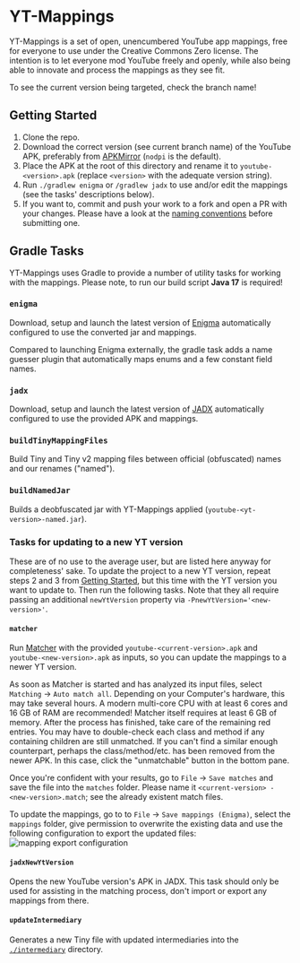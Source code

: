 # YT-Mappings
YT-Mappings is a set of open, unencumbered YouTube app mappings, free for everyone to use under the Creative Commons Zero license.
The intention is to let everyone mod YouTube freely and openly, while also being able to innovate and process the mappings as they see fit.

To see the current version being targeted, check the branch name!

## Getting Started
1. Clone the repo.
2. Download the correct version (see current branch name) of the YouTube APK, preferably from [APKMirror](https://www.apkmirror.com/apk/google-inc/youtube/) (`nodpi` is the default).
3. Place the APK at the root of this directory and rename it to `youtube-<version>.apk` (replace `<version>` with the adequate version string).
4. Run `./gradlew enigma` or `/gradlew jadx` to use and/or edit the mappings (see the tasks' descriptions below).
5. If you want to, commit and push your work to a fork and open a PR with your changes. Please have a look at the [naming conventions](/CONVENTIONS.md) before submitting one.

## Gradle Tasks
YT-Mappings uses Gradle to provide a number of utility tasks for working with the mappings.
Please note, to run our build script **Java 17** is required!

### `enigma`
Download, setup and launch the latest version of [Enigma](https://github.com/FabricMC/Enigma) automatically configured to use the converted jar and mappings.

Compared to launching Enigma externally, the gradle task adds a name guesser plugin that automatically maps enums and a few constant field names.

### `jadx`
Download, setup and launch the latest version of [JADX](https://github.com/skylot/jadx) automatically configured to use the provided APK and mappings.

### `buildTinyMappingFiles`
Build Tiny and Tiny v2 mapping files between official (obfuscated) names and our renames ("named").

### `buildNamedJar`
Builds a deobfuscated jar with YT-Mappings applied (`youtube-<yt-version>-named.jar`).

### Tasks for updating to a new YT version
These are of no use to the average user, but are listed here anyway for completeness' sake. To update the project to a new YT version, repeat steps 2 and 3 from [Getting Started](#getting-started), but this time with the YT version you want to update to. Then run the following tasks. Note that they all require passing an additional `newYtVersion` property via `-PnewYtVersion='<new-version>'`.

#### `matcher`
Run [Matcher](https://github.com/NebelNidas/Matcher) with the provided `youtube-<current-version>.apk` and `youtube-<new-version>.apk` as inputs, so you can update the mappings to a newer YT version.

As soon as Matcher is started and has analyzed its input files, select `Matching` → `Auto match all`. Depending on your Computer's hardware, this may take several hours. A modern multi-core CPU with at least 6 cores and 16 GB of RAM are recommended! Matcher itself requires at least 6 GB of memory. After the process has finished, take care of the remaining red entries. You may have to double-check each class and method if any containing children are still unmatched. If you can't find a similar enough counterpart, perhaps the class/method/etc. has been removed from the newer APK. In this case, click the "unmatchable" button in the bottom pane.

Once you're confident with your results, go to `File` → `Save matches` and save the file into the `matches` folder. Please name it `<current-version> - <new-version>.match`; see the already existent match files.

To update the mappings, go to to `File` → `Save mappings (Enigma)`, select the `mappings` folder, give permission to overwrite the existing data and use the following configuration to export the updated files:\
![mapping export configuration](https://user-images.githubusercontent.com/48808497/202928899-1d90bdfe-d8bd-4565-8e94-23e7fce2e8b8.png)

#### `jadxNewYtVersion`
Opens the new YouTube version's APK in JADX. This task should only be used for assisting in the matching process, don't import or export any mappings from there.

#### `updateIntermediary`
Generates a new Tiny file with updated intermediaries into the [`./intermediary`](./intermediary/) directory.
